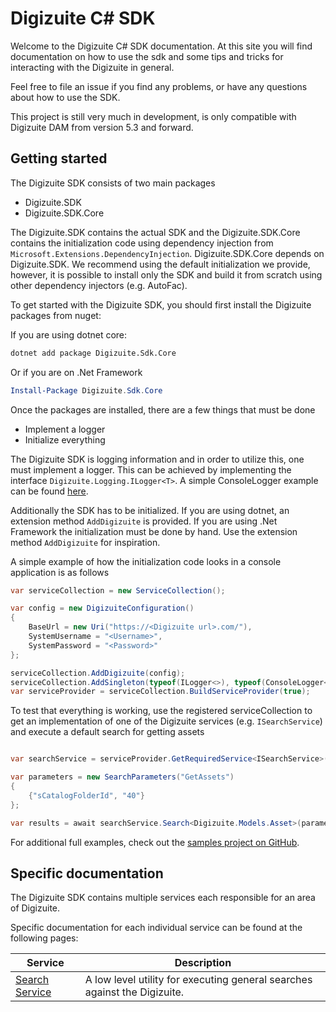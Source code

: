 # Digizuite C# SDK
Welcome to the Digizuite C# SDK documentation. At this site you will find documentation on how to use
the sdk and some tips and tricks for interacting with the Digizuite in general. 

Feel free to file an issue if you find any problems, or have any questions about how to use the SDK. 

This project is still very much in development, is only compatible with Digizuite DAM from version 
5.3 and forward.

## Getting started
The Digizuite SDK consists of two main packages

- Digizuite.SDK
- Digizuite.SDK.Core

The Digizuite.SDK contains the actual SDK and the Digizuite.SDK.Core contains the initialization code using dependency injection from `Microsoft.Extensions.DependencyInjection`. Digizuite.SDK.Core depends on Digizuite.SDK.
We recommend using the default initialization we provide, however, it is possible to install only the SDK and build it from scratch using other dependency injectors (e.g. AutoFac).

To get started with the Digizuite SDK, you should first install the Digizuite packages from nuget:

If you are using dotnet core:
```bash
dotnet add package Digizuite.Sdk.Core
```

Or if you are on .Net Framework
```powershell
Install-Package Digizuite.Sdk.Core
```

Once the packages are installed, there are a few things that must be done

- Implement a logger
- Initialize everything

The Digizuite SDK is logging information and in order to utilize this, one must implement a logger. This can be achieved by implementing the interface `Digizuite.Logging.ILogger<T>`. A simple ConsoleLogger example can be found [here](https://github.com/Digizuite/Digizuite.SDK/blob/master/Digizuite.Core/Logging/ConsoleLogger.cs).

Additionally the SDK has to be initialized. If you are using dotnet, an extension method `AddDigizuite` is provided. If you are using .Net Framework the initialization must be done by hand. Use the extension method `AddDigizuite` for inspiration.

A simple example of how the initialization code looks in a console application is as follows

```c#
var serviceCollection = new ServiceCollection(); 

var config = new DigizuiteConfiguration()
{
	BaseUrl = new Uri("https://<Digizuite url>.com/"),
	SystemUsername = "<Username>",
	SystemPassword = "<Password>"
};

serviceCollection.AddDigizuite(config);
serviceCollection.AddSingleton(typeof(ILogger<>), typeof(ConsoleLogger<>));
var serviceProvider = serviceCollection.BuildServiceProvider(true);
```

To test that everything is working, use the registered serviceCollection to get an implementation of one of the Digizuite services (e.g. `ISearchService`) and execute a default search for getting assets

```c#

var searchService = serviceProvider.GetRequiredService<ISearchService>();

var parameters = new SearchParameters("GetAssets")
{
	{"sCatalogFolderId", "40"}
};

var results = await searchService.Search<Digizuite.Models.Asset>(parameters);
```

For additional full examples, check out the 
[samples project on GitHub](https://github.com/Digizuite/Digizuite.SDK/tree/master/Digizuite.Samples). 

## Specific documentation

The Digizuite SDK contains multiple services each responsible for an area of Digizuite.

Specific documentation for each individual service can be found at the following pages:

Service|Description
-------|-----------
[Search Service](search-service.md)|A low level utility for executing general searches against the Digizuite.
